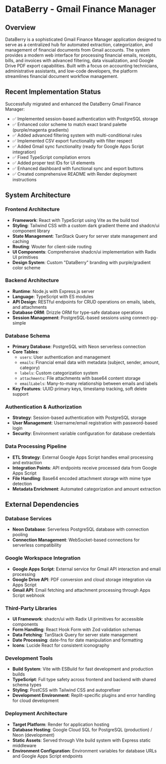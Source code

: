 # DataBerry - Gmail Finance Manager

## Overview

DataBerry is a sophisticated Gmail Finance Manager application designed to serve as a centralized hub for automated extraction, categorization, and management of financial documents from Gmail accounts. The system provides a modern web interface for processing financial emails, receipts, bills, and invoices with advanced filtering, data visualization, and Google Drive PDF export capabilities. Built with a focus on accounting technicians, administrative assistants, and low-code developers, the platform streamlines financial document workflow management.

## Recent Implementation Status

Successfully migrated and enhanced the DataBerry Gmail Finance Manager:
- ✅ Implemented session-based authentication with PostgreSQL storage
- ✅ Enhanced color scheme to match exact brand palette (purple/magenta gradients)
- ✅ Added advanced filtering system with multi-conditional rules
- ✅ Implemented CSV export functionality with filter respect
- ✅ Added Gmail sync functionality (ready for Google Apps Script integration)
- ✅ Fixed TypeScript compilation errors
- ✅ Added proper test IDs for UI elements
- ✅ Enhanced dashboard with functional sync and export buttons
- ✅ Created comprehensive README with Render deployment instructions

## System Architecture

### Frontend Architecture
- **Framework**: React with TypeScript using Vite as the build tool
- **Styling**: Tailwind CSS with a custom dark gradient theme and shadcn/ui component library
- **State Management**: TanStack Query for server state management and caching
- **Routing**: Wouter for client-side routing
- **UI Components**: Comprehensive shadcn/ui implementation with Radix UI primitives
- **Design System**: Custom "DataBerry" branding with purple/gradient color scheme

### Backend Architecture
- **Runtime**: Node.js with Express.js server
- **Language**: TypeScript with ES modules
- **API Design**: RESTful endpoints for CRUD operations on emails, labels, and attachments
- **Database ORM**: Drizzle ORM for type-safe database operations
- **Session Management**: PostgreSQL-based sessions using connect-pg-simple

### Database Schema
- **Primary Database**: PostgreSQL with Neon serverless connection
- **Core Tables**:
  - `users`: User authentication and management
  - `emails`: Financial email data with metadata (subject, sender, amount, category)
  - `labels`: Custom categorization system
  - `attachments`: File attachments with base64 content storage
  - `emailLabels`: Many-to-many relationship between emails and labels
- **Key Features**: UUID primary keys, timestamp tracking, soft delete support

### Authentication & Authorization
- **Strategy**: Session-based authentication with PostgreSQL storage
- **User Management**: Username/email registration with password-based login
- **Security**: Environment variable configuration for database credentials

### Data Processing Pipeline
- **ETL Strategy**: External Google Apps Script handles email processing and extraction
- **Integration Points**: API endpoints receive processed data from Google Apps Script
- **File Handling**: Base64 encoded attachment storage with mime type detection
- **Metadata Enrichment**: Automated categorization and amount extraction

## External Dependencies

### Database Services
- **Neon Database**: Serverless PostgreSQL database with connection pooling
- **Connection Management**: WebSocket-based connections for serverless compatibility

### Google Workspace Integration
- **Google Apps Script**: External service for Gmail API interaction and email processing
- **Google Drive API**: PDF conversion and cloud storage integration via Apps Script
- **Gmail API**: Email fetching and attachment processing through Apps Script webhook

### Third-Party Libraries
- **UI Framework**: shadcn/ui with Radix UI primitives for accessible components
- **Form Handling**: React Hook Form with Zod validation schemas
- **Data Fetching**: TanStack Query for server state management
- **Date Processing**: date-fns for date manipulation and formatting
- **Icons**: Lucide React for consistent iconography

### Development Tools
- **Build System**: Vite with ESBuild for fast development and production builds
- **TypeScript**: Full type safety across frontend and backend with shared schema types
- **Styling**: PostCSS with Tailwind CSS and autoprefixer
- **Development Environment**: Replit-specific plugins and error handling for cloud development

### Deployment Architecture
- **Target Platform**: Render for application hosting
- **Database Hosting**: Google Cloud SQL for PostgreSQL (production) / Neon (development)
- **Static Assets**: Served through Vite build system with Express static middleware
- **Environment Configuration**: Environment variables for database URLs and Google Apps Script endpoints